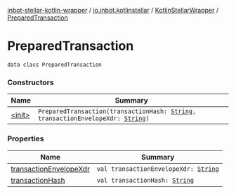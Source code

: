 [inbot-stellar-kotlin-wrapper](../../../index.md) / [io.inbot.kotlinstellar](../../index.md) / [KotlinStellarWrapper](../index.md) / [PreparedTransaction](./index.md)

# PreparedTransaction

`data class PreparedTransaction`

### Constructors

| Name | Summary |
|---|---|
| [&lt;init&gt;](-init-.md) | `PreparedTransaction(transactionHash: `[`String`](https://kotlinlang.org/api/latest/jvm/stdlib/kotlin/-string/index.html)`, transactionEnvelopeXdr: `[`String`](https://kotlinlang.org/api/latest/jvm/stdlib/kotlin/-string/index.html)`)` |

### Properties

| Name | Summary |
|---|---|
| [transactionEnvelopeXdr](transaction-envelope-xdr.md) | `val transactionEnvelopeXdr: `[`String`](https://kotlinlang.org/api/latest/jvm/stdlib/kotlin/-string/index.html) |
| [transactionHash](transaction-hash.md) | `val transactionHash: `[`String`](https://kotlinlang.org/api/latest/jvm/stdlib/kotlin/-string/index.html) |
